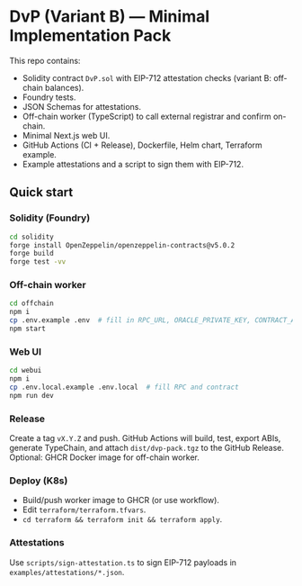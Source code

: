 # DvP (Variant B) — Minimal Implementation Pack

This repo contains:
- Solidity contract `DvP.sol` with EIP-712 attestation checks (variant B: off-chain balances).
- Foundry tests.
- JSON Schemas for attestations.
- Off-chain worker (TypeScript) to call external registrar and confirm on-chain.
- Minimal Next.js web UI.
- GitHub Actions (CI + Release), Dockerfile, Helm chart, Terraform example.
- Example attestations and a script to sign them with EIP-712.

## Quick start

### Solidity (Foundry)
```bash
cd solidity
forge install OpenZeppelin/openzeppelin-contracts@v5.0.2
forge build
forge test -vv
```

### Off-chain worker
```bash
cd offchain
npm i
cp .env.example .env  # fill in RPC_URL, ORACLE_PRIVATE_KEY, CONTRACT_ADDRESS, REGISTRAR_API_URL, REGISTRAR_API_TOKEN
npm start
```

### Web UI
```bash
cd webui
npm i
cp .env.local.example .env.local  # fill RPC and contract
npm run dev
```

### Release
Create a tag `vX.Y.Z` and push. GitHub Actions will build, test, export ABIs, generate TypeChain, and attach `dist/dvp-pack.tgz` to the GitHub Release.
Optional: GHCR Docker image for off-chain worker.

### Deploy (K8s)
- Build/push worker image to GHCR (or use workflow).
- Edit `terraform/terraform.tfvars`.
- `cd terraform && terraform init && terraform apply`.

### Attestations
Use `scripts/sign-attestation.ts` to sign EIP-712 payloads in `examples/attestations/*.json`.

